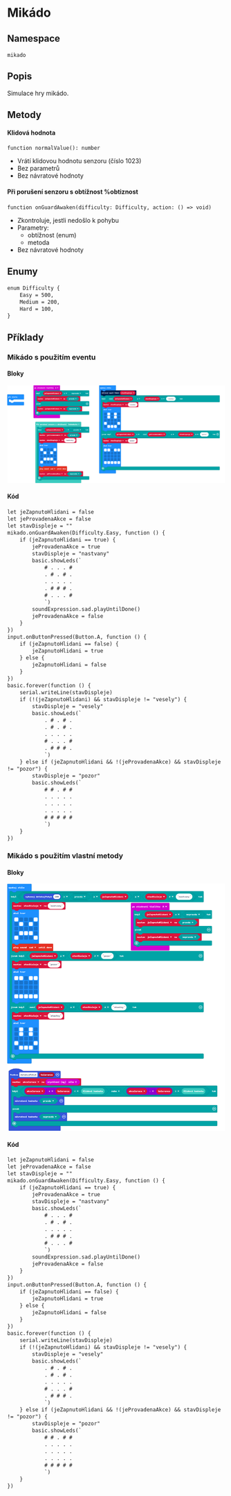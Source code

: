 # Mikádo

## Namespace
```
mikado
```
## Popis
Simulace hry mikádo.
 
## Metody
#### Klidová hodnota
```
function normalValue(): number
```
- Vrátí klidovou hodnotu senzoru (číslo 1023)
- Bez parametrů
- Bez návratové hodnoty

#### Při porušení senzoru s obtížnost %obtiznost
```
function onGuardAwaken(difficulty: Difficulty, action: () => void)
```
- Zkontroluje, jestli nedošlo k pohybu
- Parametry:
    - obtížnost (enum)
    - metoda
- Bez návratové hodnoty

## Enumy
```
enum Difficulty {
    Easy = 500,
    Medium = 200,
    Hard = 100,
}
```

## Příklady

### Mikádo s použitím eventu

#### Bloky
![Jednoduchý příklad](https://github.com/SmutnyJan/pxt-mikado/blob/master/images/easyexample.png)

#### Kód
```
let jeZapnutoHlidani = false
let jeProvadenaAkce = false
let stavDispleje = ""
mikado.onGuardAwaken(Difficulty.Easy, function () {
    if (jeZapnutoHlidani == true) {
        jeProvadenaAkce = true
        stavDispleje = "nastvany"
        basic.showLeds(`
            # . . . #
            . # . # .
            . . . . .
            . # # # .
            # . . . #
            `)
        soundExpression.sad.playUntilDone()
        jeProvadenaAkce = false
    }
})
input.onButtonPressed(Button.A, function () {
    if (jeZapnutoHlidani == false) {
        jeZapnutoHlidani = true
    } else {
        jeZapnutoHlidani = false
    }
})
basic.forever(function () {
    serial.writeLine(stavDispleje)
    if (!(jeZapnutoHlidani) && stavDispleje != "vesely") {
        stavDispleje = "vesely"
        basic.showLeds(`
            . # . # .
            . # . # .
            . . . . .
            # . . . #
            . # # # .
            `)
    } else if (jeZapnutoHlidani && !(jeProvadenaAkce) && stavDispleje != "pozor") {
        stavDispleje = "pozor"
        basic.showLeds(`
            # # . # #
            . . . . .
            . . . . .
            . . . . .
            # # # # #
            `)
    }
})
```

### Mikádo s použitím vlastní metody

#### Bloky
![Těžší příklad](https://github.com/SmutnyJan/pxt-mikado/blob/master/images/hardexample.png)


#### Kód
```
let jeZapnutoHlidani = false
let jeProvadenaAkce = false
let stavDispleje = ""
mikado.onGuardAwaken(Difficulty.Easy, function () {
    if (jeZapnutoHlidani == true) {
        jeProvadenaAkce = true
        stavDispleje = "nastvany"
        basic.showLeds(`
            # . . . #
            . # . # .
            . . . . .
            . # # # .
            # . . . #
            `)
        soundExpression.sad.playUntilDone()
        jeProvadenaAkce = false
    }
})
input.onButtonPressed(Button.A, function () {
    if (jeZapnutoHlidani == false) {
        jeZapnutoHlidani = true
    } else {
        jeZapnutoHlidani = false
    }
})
basic.forever(function () {
    serial.writeLine(stavDispleje)
    if (!(jeZapnutoHlidani) && stavDispleje != "vesely") {
        stavDispleje = "vesely"
        basic.showLeds(`
            . # . # .
            . # . # .
            . . . . .
            # . . . #
            . # # # .
            `)
    } else if (jeZapnutoHlidani && !(jeProvadenaAkce) && stavDispleje != "pozor") {
        stavDispleje = "pozor"
        basic.showLeds(`
            # # . # #
            . . . . .
            . . . . .
            . . . . .
            # # # # #
            `)
    }
})
```


